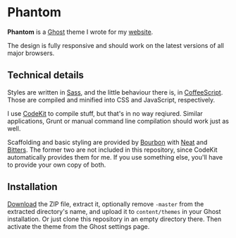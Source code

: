 # Phantom

**Phantom** is a [Ghost][] theme I wrote for my [website][].

The design is fully responsive and should work on the latest versions of all major browsers.


## Technical details

Styles are written in [Sass][], and the little behaviour there is, in [CoffeeScript][]. Those are compiled and minified into CSS and JavaScript, respectively.

I use [CodeKit][] to compile stuff, but that's in no way reqiured. Similar applications, Grunt or manual command line compilation should work just as well.

Scaffolding and basic styling are provided by [Bourbon][] with [Neat][] and [Bitters][]. The former two are not included in this repository, since CodeKit automatically provides them for me. If you use something else, you'll have to provide your own copy of both.

## Installation

[Download][] the ZIP file, extract it, optionally remove `-master` from the extracted directory's name, and upload it to `content/themes` in your Ghost installation. Or just clone this repository in an empty directory there. Then activate the theme from the Ghost settings page.

[ghost]:https://ghost.org/
[website]:http://helvensteijn.com/
[source]:https://github.com/hlvnst/phantom
[download]:https://github.com/hlvnst/phantom/archive/master.zip
[bourbon]:http://bourbon.io/
[neat]:http://neat.bourbon.io/
[bitters]:http://bitters.bourbon.io/
[codekit]:http://incident57.com/codekit/
[sass]:http://sass-lang.com/
[coffeescript]:http://coffeescript.org/